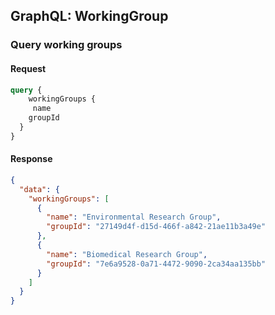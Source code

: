 ## GraphQL: WorkingGroup

### Query working groups

#### Request

``` graphql
query {
	workingGroups {
	 name
    groupId
  }
}
```

#### Response

``` json
{
  "data": {
    "workingGroups": [
      {
        "name": "Environmental Research Group",
        "groupId": "27149d4f-d15d-466f-a842-21ae11b3a49e"
      },
      {
        "name": "Biomedical Research Group",
        "groupId": "7e6a9528-0a71-4472-9090-2ca34aa135bb"
      }
    ]
  }
}
```
